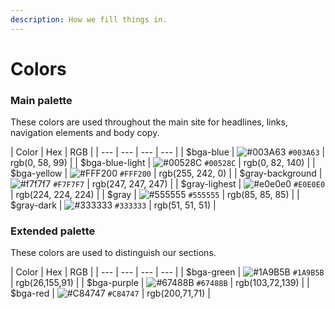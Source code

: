```yaml
---
description: How we fill things in.
---
```


# Colors

### Main palette

These colors are used throughout the main site for headlines, links, navigation elements and body copy.

| Color  | Hex | RGB |
| --- | --- | --- | --- |
| $bga-blue | ![\#003A63](https://placehold.it/15/003A63/000000?text=+) `#003A63` | rgb(0, 58, 99) |
| $bga-blue-light | ![\#00528C](https://placehold.it/15/00528C/000000?text=+) `#00528C` | rgb(0, 82, 140) |
| $bga-yellow | ![\#FFF200](https://placehold.it/15/FFF200/000000?text=+) `#FFF200` | rgb(255, 242, 0) |
| $gray-background | ![\#f7f7f7](https://placehold.it/15/F7F7F7/000000?text=+) `#F7F7F7` | rgb(247, 247, 247) |
| $gray-lighest | ![\#e0e0e0](https://placehold.it/15/E0E0E0/000000?text=+) `#E0E0E0` | rgb(224, 224, 224) |
| $gray | ![\#555555](https://placehold.it/15/555555/000000?text=+) `#555555` | rgb(85, 85, 85) |
| $gray-dark | ![\#333333](https://placehold.it/15/333333/000000?text=+) `#333333` | rgb(51, 51, 51) |

### Extended palette

These colors are used to distinguish our sections.

| Color  | Hex | RGB |
| --- | --- | --- | --- |
| $bga-green | ![\#1A9B5B](https://placehold.it/15/1A9B5B/000000?text=+) `#1A9B5B` | rgb(26,155,91) |
| $bga-purple | ![\#67488B](https://placehold.it/15/67488B/000000?text=+) `#67488B` | rgb(103,72,139) |
| $bga-red | ![\#C84747](https://placehold.it/15/C84747/000000?text=+) `#C84747` | rgb(200,71,71) |
